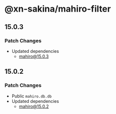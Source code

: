 # @xn-sakina/mahiro-filter

## 15.0.3

### Patch Changes

- Updated dependencies
  - mahiro@15.0.3

## 15.0.2

### Patch Changes

- Public `mahiro.db.db`
- Updated dependencies
  - mahiro@15.0.2

